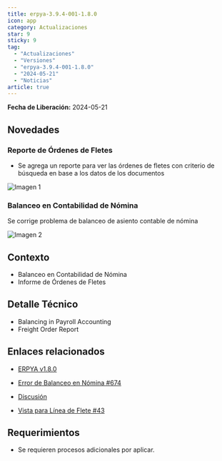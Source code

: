 ```yaml
---
title: erpya-3.9.4-001-1.8.0
icon: app
category: Actualizaciones
star: 9
sticky: 9
tag:
  - "Actualizaciones"
  - "Versiones"
  - "erpya-3.9.4-001-1.8.0"
  - "2024-05-21"
  - "Noticias"
article: true
---
```


**Fecha de Liberación:** 2024-05-21

## Novedades

### Reporte de Órdenes de Fletes

- Se agrega un reporte para ver las órdenes de fletes con criterio de búsqueda en base a los datos de los documentos

![Imagen 1](/assets/img/downloads/updates/resources/adempiere-patch-zk-1.8.0-img1.png)

### Balanceo en Contabilidad de Nómina

Se corrige problema de balanceo de asiento contable de nómina

![Imagen 2](/assets/img/downloads/updates/resources/adempiere-patch-zk-1.8.0-img2.png)

## Contexto

- Balanceo en Contabilidad de Nómina
- Informe de Órdenes de Fletes

## Detalle Técnico

- Balancing in Payroll Accounting
- Freight Order Report

## Enlaces relacionados

- [ERPYA v1.8.0](https://github.com/erpya/adempiere_patch_zk/releases/tag/1.8.0)

- [Error de Balanceo en Nómina #674](https://github.com/erpcya/Control-PROSEIN/issues/674)

- [Discusión](https://github.com/erpya/adempiere_patch_zk/discussions/12)

- [Vista para Línea de Flete #43](https://github.com/erpcya/Control-NATULAC/issues/43)

## Requerimientos

- Se requieren procesos adicionales por aplicar.
